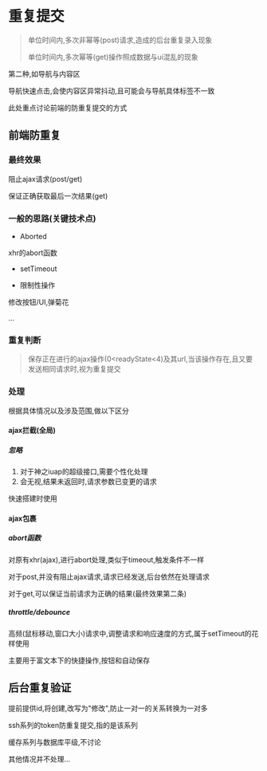 # 重复提交

> 单位时间内,多次非幂等\(post\)请求,造成的后台重复录入现象
>
> 单位时间内,多次幂等\(get\)操作照成数据与ui混乱的现象

第二种,如导航与内容区

导航快速点击,会使内容区异常抖动,且可能会与导航具体标签不一致

此处重点讨论前端的防重复提交的方式

## 前端防重复

### 最终效果

阻止ajax请求\(post/get\)

保证正确获取最后一次结果\(get\)

### 一般的思路\(关键技术点\)

* Aborted

xhr的abort函数

* setTimeout

* 限制性操作

修改按钮/UI,弹菊花

...

### 重复判断

> 保存正在进行的ajax操作\(0&lt;readyState&lt;4\)及其url,当该操作存在,且又要发送相同请求时,视为重复提交

### 处理

根据具体情况以及涉及范围,做以下区分

#### ajax拦截\(全局\)

##### 忽略

1. 对于神之iuap的超级接口,需要个性化处理
2. 会无视,结果未返回时,请求参数已变更的请求

快速搭建时使用

#### ajax包裹

##### abort函数

对原有xhr\(ajax\),进行abort处理,类似于timeout,触发条件不一样

对于post,并没有阻止ajax请求,请求已经发送,后台依然在处理请求

对于get,可以保证当前请求为正确的结果\(最终效果第二条\)

##### throttle/debounce

高频\(鼠标移动,窗口大小\)请求中,调整请求和响应速度的方式,属于setTimeout的花样使用

主要用于富文本下的快捷操作,按钮和自动保存



## 后台重复验证

提前提供id,将创建,改写为"修改",防止一对一的关系转换为一对多

ssh系列的token防重复提交,指的是该系列

缓存系列与数据库平级,不讨论

其他情况并不处理...

